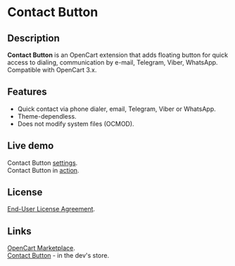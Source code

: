# Contact Button

## Description
**Contact Button** is an OpenCart extension that adds floating button for quick access to dialing, communication by e-mail, Telegram, Viber, WhatsApp.  
Compatible with OpenCart 3.x.

## Features
* Quick contact via phone dialer, email, Telegram, Viber or WhatsApp.
* Theme-dependless.
* Does not modify system files (OCMOD).

## Live demo
Contact Button [settings](https://demo.ocmod.space/a/admin/index.php?route=extension/module/contact_button).  
Contact Button in [action](https://demo.ocmod.space/a).  

## License
[End-User License Agreement](https://raw.githubusercontent.com/ocmod-space/ocmod-contact-button/main/EULA.txt).  

## Links
[OpenCart Marketplace](https://www.opencart.com/index.php?route=marketplace/extension/info&extension_id=43102).  
[Contact Button](https://www.ocmod.space/contact-button) - in the dev's store.  
